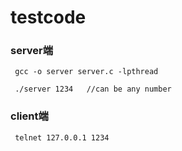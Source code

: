 # testcode

### server端

` gcc -o server server.c -lpthread`


` ./server 1234   //can be any number`

### client端

` telnet 127.0.0.1 1234`

